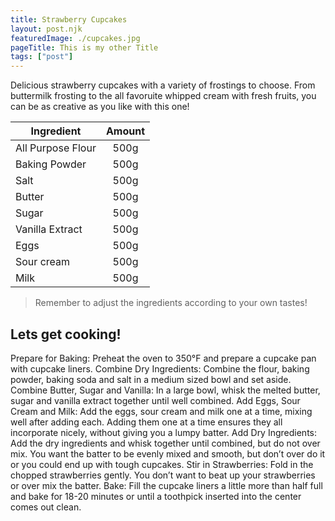 ```yaml
---
title: Strawberry Cupcakes
layout: post.njk
featuredImage: ./cupcakes.jpg
pageTitle: This is my other Title
tags: ["post"]
---
```


Delicious strawberry cupcakes with a variety of frostings to choose. From buttermilk frosting to the all favoruite whipped cream with fresh fruits, you can be as creative as you like with this one!

<!-- excerpt -->


| Ingredient       |      Amount      
| ------------- | :-----------: | 
| All Purpose Flour     | 500g |
| Baking Powder     | 500g |
| Salt | 500g |
| Butter | 500g |
| Sugar | 500g |
| Vanilla Extract | 500g |
| Eggs | 500g |
| Sour cream | 500g |
| Milk | 500g |

> Remember to adjust the ingredients according to your own tastes!


## Lets get cooking!

Prepare for Baking: Preheat the oven to 350°F and prepare a cupcake pan with cupcake liners.
Combine Dry Ingredients: Combine the flour, baking powder, baking soda and salt in a medium sized bowl and set aside.
Combine Butter, Sugar and Vanilla: In a large bowl, whisk the melted butter, sugar and vanilla extract together until well combined.
Add Eggs, Sour Cream and Milk: Add the eggs, sour cream and milk one at a time, mixing well after adding each. Adding them one at a time ensures they all incorporate nicely, without giving you a lumpy batter.
Add Dry Ingredients: Add the dry ingredients and whisk together until combined, but do not over mix. You want the batter to be evenly mixed and smooth, but don’t over do it or you could end up with tough cupcakes.
Stir in Strawberries: Fold in the chopped strawberries gently. You don’t want to beat up your strawberries or over mix the batter.
Bake: Fill the cupcake liners a little more than half full and bake for 18-20 minutes or until a toothpick inserted into the center comes out clean.

